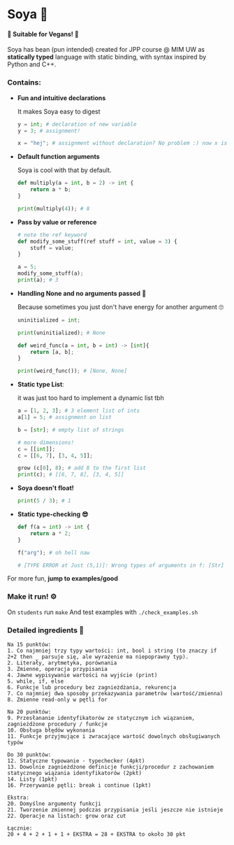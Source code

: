 # Soya 🌱
#### 💚 Suitable for Vegans! 💚

Soya has bean (pun intended) created for JPP course @ MIM UW as **statically typed** language with static binding, with syntax inspired by Python and C++.

### Contains:

- **Fun and intuitive declarations**

  It makes Soya easy to digest

  ```PYTHON
  y = int; # declaration of new variable
  y = 3; # assignment! 
  
  x = "hej"; # assignment without declaration? No problem :) now x is declared
  ```


- **Default function arguments**

  Soya is cool with that by default.
  
  ```python
  def multiply(a = int, b = 2) -> int {
      return a * b;
  }
  
  print(multiply(4)); # 8
  ```


- **Pass by value or reference**

  ```python
  # note the ref keyword
  def modify_some_stuff(ref stuff = int, value = 3) {
      stuff = value;
  }
  
  a = 5;
  modify_some_stuff(a);
  print(a); # 3
  ```

- **Handling None and no arguments passed** :ghost:

  Because sometimes you just don't have energy for another argument :roll_eyes:

   ```python
   uninitialized = int;
   
   print(uninitialized); # None
   
   def weird_func(a = int, b = int) -> [int]{
       return [a, b];
   }
   
   print(weird_func()); # [None, None]
   ```
  
- **Static type List**:

  it was just too hard to implement a dynamic list tbh

  ```python
  a = [1, 2, 3]; # 3 element list of ints
  a[1] = 5; # assignment on list 
  
  b = [str]; # empty list of strings
  
  # more dimensions!
  c = [[int]];
  c = [[6, 7], [3, 4, 5]];
  
  grow (c[0], 8); # add 8 to the first list
  print(c); # [[6, 7, 8], [3, 4, 5]]
  ```

- **Soya doesn't float!**

  ```python
  print(5 / 3); # 1
  ```

- **Static type-checking :sunglasses:**

  ```python
  def f(a = int) -> int {
      return a * 2;
  }
  
  f("arg"); # oh hell naw
  
  # [TYPE ERROR at Just (5,1)]: Wrong types of arguments in f: [Str] instead of [Int]
  ```

For more fun, **jump to examples/good**

### Make it run! :gear:

On `students` run `make`
And test examples with `./check_examples.sh` 


### Detailed ingredients :notebook:

```
Na 15 punktów:
1. Co najmniej trzy typy wartości: int, bool i string (to znaczy if 2+2 then _ parsuje się, ale wyrażenie ma niepoprawny typ).
2. Literały, arytmetyka, porównania
3. Zmienne, operacja przypisania
4. Jawne wypisywanie wartości na wyjście (print)
5. while, if, else
6. Funkcje lub procedury bez zagnieżdżania, rekurencja
7. Co najmniej dwa sposoby przekazywania parametrów (wartość/zmienna)
8. Zmienne read-only w pętli for

Na 20 punktów:
9. Przesłananie identyfikatorów ze statycznym ich wiązaniem, zagnieżdżone procedury / funkcje
10. Obsługa błędów wykonania
11. Funkcje przyjmujące i zwracające wartość dowolnych obsługiwanych typów

Do 30 punktów:
12. Statyczne typowanie - typechecker (4pkt)
13. Dowolnie zagnieżdżone definicje funkcji/procedur z zachowaniem statycznego wiązania identyfikatorów (2pkt)
14. Listy (1pkt)
16. Przerywanie pętli: break i continue (1pkt)

Ekstra:
20. Domyślne argumenty funkcji
21. Tworzenie zmiennej podczas przypisania jeśli jeszcze nie istnieje 
22. Operacje na listach: grow oraz cut

Łącznie:
20 + 4 + 2 + 1 + 1 + EKSTRA = 28 + EKSTRA to około 30 pkt
```
